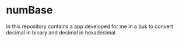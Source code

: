 # numBase
In this repository contains a app developed for me in a bus to convert decimal in binary and decimal in hexadecimal
